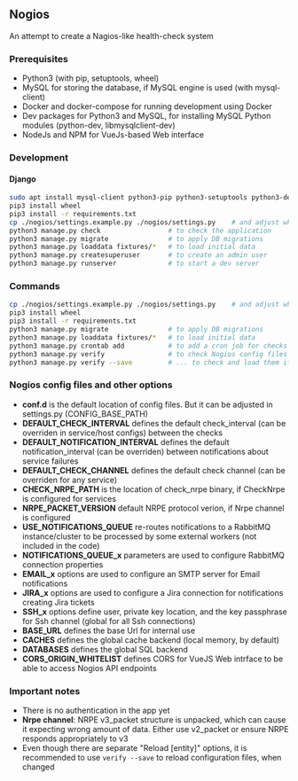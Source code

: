 
## Nogios

An attempt to create a Nagios-like health-check system

### Prerequisites

* Python3 (with pip, setuptools, wheel)
* MySQL for storing the database, if MySQL engine is used (with mysql-client)
* Docker and docker-compose for running development using Docker
* Dev packages for Python3 and MySQL, for installing MySQL Python modules (python-dev, libmysqlclient-dev)
* NodeJs and NPM for VueJs-based Web interface

### Development

#### Django

```bash
sudo apt install mysql-client python3-pip python3-setuptools python3-dev libmysqlclient-dev
pip3 install wheel
pip3 install -r requirements.txt
cp ./nogios/settings.example.py ./nogios/settings.py    # and adjust what needed to be adjusted
python3 manage.py check                 # to check the application
python3 manage.py migrate               # to apply DB migrations
python3 manage.py loaddata fixtures/*   # to load initial data
python3 manage.py createsuperuser       # to create an admin user
python3 manage.py runserver             # to start a dev server
```

### Commands

```bash
cp ./nogios/settings.example.py ./nogios/settings.py    # and adjust what needed to be adjusted
pip3 install wheel
pip3 install -r requirements.txt
python3 manage.py migrate               # to apply DB migrations
python3 manage.py loaddata fixtures/*   # to load initial data
python3 manage.py crontab add           # to add a cron job for checks
python3 manage.py verify                # to check Nogios config files
python3 manage.py verify --save         # ... to check and load them if there weren no errors
```

### Nogios config files and other options

* **conf.d** is the default location of config files. But it can be adjusted in settings.py (CONFIG_BASE_PATH)
* **DEFAULT_CHECK_INTERVAL** defines the default check_interval (can be overriden in service/host configs) between the checks
* **DEFAULT_NOTIFICATION_INTERVAL** defines  the default notification_interval (can be overriden) between notifications about service failures
* **DEFAULT_CHECK_CHANNEL** defines the default check channel (can be overriden for any service)
* **CHECK_NRPE_PATH** is the location of check_nrpe binary, if CheckNrpe is configured for services
* **NRPE_PACKET_VERSION** default NRPE protocol verion, if Nrpe channel is configured
* **USE_NOTIFICATIONS_QUEUE** re-routes notifications to a RabbitMQ instance/cluster to be processed by some external workers (not included in the code)
* **NOTIFICATIONS_QUEUE_x** parameters are used to configure RabbitMQ connection properties
* **EMAIL_x** options are used to configure an SMTP server for Email notifications
* **JIRA_x** options are used to configure a Jira connection for notifications creating Jira tickets
* **SSH_x** options define user, private key location, and the key passphrase for Ssh channel (global for all Ssh connections)
* **BASE_URL** defines the base Url for internal use
* **CACHES** defines the global cache backend (local memory, by default)
* **DATABASES** defines the global SQL backend
* **CORS_ORIGIN_WHITELIST** defines CORS for VueJS Web intrface to be able to access Nogios API endpoints

### Important notes

* There is no authentication in the app yet
* **Nrpe channel**: NRPE v3_packet structure is unpacked, which can cause it expecting wrong amount of data. Either use v2_packet or ensure NRPE responds appropriately to v3
* Even though there are separate "Reload [entity]" options, it is recommended to use `verify --save` to reload configuration files, when changed
